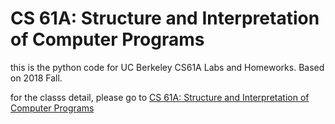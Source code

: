 # CS 61A: Structure and Interpretation of Computer Programs
this is the python code for UC Berkeley CS61A Labs and Homeworks. Based on 2018 Fall.

for the classs detail, please go to [CS 61A: Structure and Interpretation of Computer Programs](https://inst.eecs.berkeley.edu/~cs61a/fa18/)
